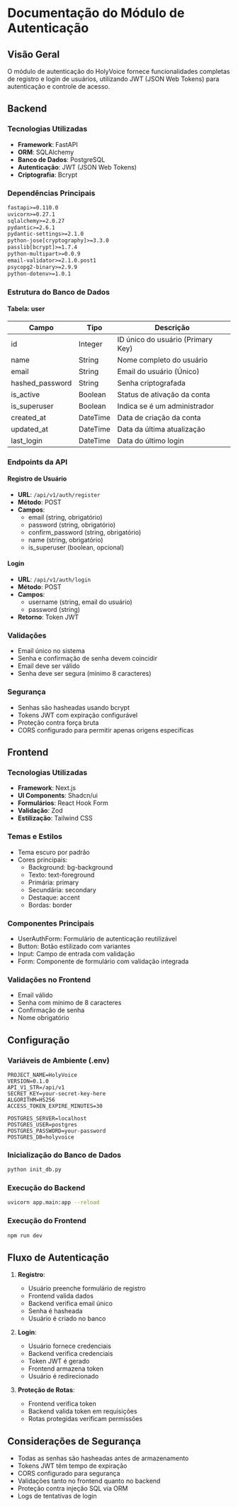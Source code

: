 # Documentação do Módulo de Autenticação

## Visão Geral
O módulo de autenticação do HolyVoice fornece funcionalidades completas de registro e login de usuários, utilizando JWT (JSON Web Tokens) para autenticação e controle de acesso.

## Backend

### Tecnologias Utilizadas
- **Framework**: FastAPI
- **ORM**: SQLAlchemy
- **Banco de Dados**: PostgreSQL
- **Autenticação**: JWT (JSON Web Tokens)
- **Criptografia**: Bcrypt

### Dependências Principais
```txt
fastapi>=0.110.0
uvicorn>=0.27.1
sqlalchemy>=2.0.27
pydantic>=2.6.1
pydantic-settings>=2.1.0
python-jose[cryptography]>=3.3.0
passlib[bcrypt]>=1.7.4
python-multipart>=0.0.9
email-validator>=2.1.0.post1
psycopg2-binary>=2.9.9
python-dotenv>=1.0.1
```

### Estrutura do Banco de Dados

#### Tabela: user
| Campo           | Tipo      | Descrição                                |
|----------------|-----------|------------------------------------------|
| id             | Integer   | ID único do usuário (Primary Key)        |
| name           | String    | Nome completo do usuário                 |
| email          | String    | Email do usuário (Único)                 |
| hashed_password| String    | Senha criptografada                      |
| is_active      | Boolean   | Status de ativação da conta              |
| is_superuser   | Boolean   | Indica se é um administrador             |
| created_at     | DateTime  | Data de criação da conta                 |
| updated_at     | DateTime  | Data da última atualização               |
| last_login     | DateTime  | Data do último login                     |

### Endpoints da API

#### Registro de Usuário
- **URL**: `/api/v1/auth/register`
- **Método**: POST
- **Campos**:
  - email (string, obrigatório)
  - password (string, obrigatório)
  - confirm_password (string, obrigatório)
  - name (string, obrigatório)
  - is_superuser (boolean, opcional)

#### Login
- **URL**: `/api/v1/auth/login`
- **Método**: POST
- **Campos**:
  - username (string, email do usuário)
  - password (string)
- **Retorno**: Token JWT

### Validações
- Email único no sistema
- Senha e confirmação de senha devem coincidir
- Email deve ser válido
- Senha deve ser segura (mínimo 8 caracteres)

### Segurança
- Senhas são hasheadas usando bcrypt
- Tokens JWT com expiração configurável
- Proteção contra força bruta
- CORS configurado para permitir apenas origens específicas

## Frontend

### Tecnologias Utilizadas
- **Framework**: Next.js
- **UI Components**: Shadcn/ui
- **Formulários**: React Hook Form
- **Validação**: Zod
- **Estilização**: Tailwind CSS

### Temas e Estilos
- Tema escuro por padrão
- Cores principais:
  - Background: bg-background
  - Texto: text-foreground
  - Primária: primary
  - Secundária: secondary
  - Destaque: accent
  - Bordas: border

### Componentes Principais
- UserAuthForm: Formulário de autenticação reutilizável
- Button: Botão estilizado com variantes
- Input: Campo de entrada com validação
- Form: Componente de formulário com validação integrada

### Validações no Frontend
- Email válido
- Senha com mínimo de 8 caracteres
- Confirmação de senha
- Nome obrigatório

## Configuração

### Variáveis de Ambiente (.env)
```env
PROJECT_NAME=HolyVoice
VERSION=0.1.0
API_V1_STR=/api/v1
SECRET_KEY=your-secret-key-here
ALGORITHM=HS256
ACCESS_TOKEN_EXPIRE_MINUTES=30

POSTGRES_SERVER=localhost
POSTGRES_USER=postgres
POSTGRES_PASSWORD=your-password
POSTGRES_DB=holyvoice
```

### Inicialização do Banco de Dados
```bash
python init_db.py
```

### Execução do Backend
```bash
uvicorn app.main:app --reload
```

### Execução do Frontend
```bash
npm run dev
```

## Fluxo de Autenticação

1. **Registro**:
   - Usuário preenche formulário de registro
   - Frontend valida dados
   - Backend verifica email único
   - Senha é hasheada
   - Usuário é criado no banco

2. **Login**:
   - Usuário fornece credenciais
   - Backend verifica credenciais
   - Token JWT é gerado
   - Frontend armazena token
   - Usuário é redirecionado

3. **Proteção de Rotas**:
   - Frontend verifica token
   - Backend valida token em requisições
   - Rotas protegidas verificam permissões

## Considerações de Segurança

- Todas as senhas são hasheadas antes de armazenamento
- Tokens JWT têm tempo de expiração
- CORS configurado para segurança
- Validações tanto no frontend quanto no backend
- Proteção contra injeção SQL via ORM
- Logs de tentativas de login 